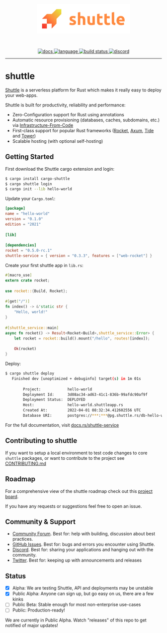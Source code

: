 <p align="center">
<img width="300" src="https://raw.githubusercontent.com/getsynth/shuttle/master/resources/logo-rectangle-transparent.png"/>
</p>
<br>
<p align=center>
  <a href="https://docs.rs/shuttle-service">
    <img alt="docs" src="https://img.shields.io/badge/doc-reference-orange">
  </a>
  <a href="https://github.com/getsynth/shuttle/search?l=rust">
    <img alt="language" src="https://img.shields.io/badge/language-Rust-orange.svg">
  </a>
  <a href="https://github.com/getsynth/shuttle/actions">
    <img alt="build status" src="https://img.shields.io/github/workflow/status/getsynth/shuttle/cargo-test"/>
  </a>
  <a href="https://discord.gg/H33rRDTm3p">
    <img alt="discord" src="https://img.shields.io/discord/803236282088161321?logo=discord"/>
  </a>
</p>

---

# shuttle

[Shuttle](https://www.shuttle.rs/) is a serverless platform for Rust which makes it really easy to 
deploy your web-apps.

Shuttle is built for productivity, reliability and performance:
- Zero-Configuration support for Rust using annotations
- Automatic resource provisioning (databases, caches, subdomains, etc.) via [Infrastructure-From-Code](https://www.shuttle.rs/blog/2022/05/09/ifc)
- First-class support for popular Rust frameworks ([Rocket](https://github.com/shuttle-hq/shuttle/tree/main/examples/rocket/hello-world), [Axum](https://github.com/shuttle-hq/shuttle/tree/main/examples/axum/hello-world), 
  [Tide](https://github.com/shuttle-hq/shuttle/tree/main/examples/tide/hello-world) and [Tower](https://github.com/shuttle-hq/shuttle/tree/main/examples/tower/hello-world))
- Scalable hosting (with optional self-hosting)


## Getting Started

First download the Shuttle cargo extension and login:

```bash
$ cargo install cargo-shuttle
$ cargo shuttle login
$ cargo init --lib hello-world
```

Update your `Cargo.toml`:

```toml
[package]
name = "hello-world"
version = "0.1.0"
edition = "2021"

[lib]

[dependencies]
rocket = "0.5.0-rc.1"
shuttle-service = { version = "0.3.3", features = ["web-rocket"] }
```


Create your first shuttle app in `lib.rs`:

```rust
#[macro_use]
extern crate rocket;

use rocket::{Build, Rocket};

#[get("/")]
fn index() -> &'static str {
    "Hello, world!"
}

#[shuttle_service::main]
async fn rocket() -> Result<Rocket<Build>,shuttle_service::Error> {
    let rocket = rocket::build().mount("/hello", routes![index]);

    Ok(rocket)
}
```

Deploy:

```bash
$ cargo shuttle deploy
   Finished dev [unoptimized + debuginfo] target(s) in 1m 01s

        Project:            hello-world
        Deployment Id:      3d08ac34-ad63-41c1-836b-99afdc90af9f
        Deployment Status:  DEPLOYED
        Host:               hello-world.shuttleapp.rs
        Created At:         2022-04-01 08:32:34.412602556 UTC
        Database URI:       postgres://***:***@pg.shuttle.rs/db-hello-world
```

For the full documentation, visit [docs.rs/shuttle-service](https://docs.rs/shuttle-service)

## Contributing to shuttle

If you want to setup a local environment to test code changes to core `shuttle` packages, or want to contribute to the project see [CONTRIBUTING.md](https://github.com/shuttle-hq/shuttle/blob/main/CONTRIBUTING.md)

## Roadmap

For a comprehensive view of the shuttle roadmap check out this [project board](https://github.com/orgs/shuttle-hq/projects/4).

If you have any requests or suggestions feel free to open an issue.

## Community & Support

- [Community Forum](https://github.com/getsynth/shuttle/discussions). Best for: help with building, discussion about best practices.
- [GitHub Issues](https://github.com/getsynth/shuttle/issues). Best for: bugs and errors you encounter using Shuttle.
- [Discord](https://discord.gg/H33rRDTm3p). Best for: sharing your applications and hanging out with the community.
- [Twitter](https://twitter.com/shuttle_dev). Best for: keeping up with announcements and releases

## Status

- [x] Alpha: We are testing Shuttle, API and deployments may be unstable
- [x] Public Alpha: Anyone can sign up, but go easy on us, 
  there are a few kinks
- [ ] Public Beta: Stable enough for most non-enterprise use-cases
- [ ] Public: Production-ready!

We are currently in Public Alpha. Watch "releases" of this repo to get 
notified of major updates!
